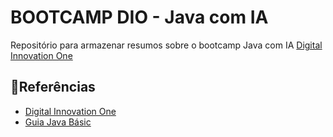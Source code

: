 
# BOOTCAMP DIO - Java com IA
Repositório para armazenar resumos sobre o bootcamp Java com IA [Digital Innovation One](https://www.dio.me/)



## 🔎Referências
- [Digital Innovation One](https://www.dio.me/)
- [Guia Java Básic](https://glysns.gitbook.io/java-basico)


